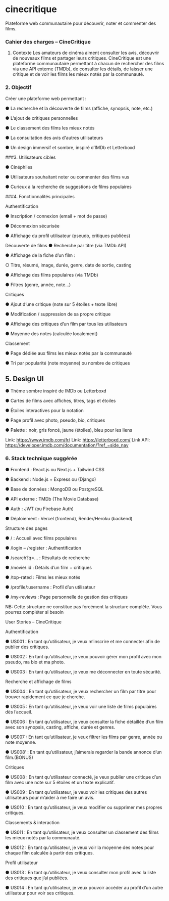 # cinecritique
Plateforme web communautaire pour découvrir, noter et commenter des films.

### Cahier des charges – CineCritique
1. Contexte
Les amateurs de cinéma aiment consulter les avis, découvrir de nouveaux films et partager leurs critiques. CineCritique est une plateforme communautaire permettant à chacun de rechercher des films via une API externe (TMDb), de consulter les détails, de laisser une critique et de voir les films les mieux notés par la communauté.


### 2. Objectif
Créer une plateforme web permettant :

● La recherche et la découverte de films (affiche, synopsis, note, etc.)

● L’ajout de critiques personnelles

● Le classement des films les mieux notés

● La consultation des avis d'autres utilisateurs

● Un design immersif et sombre, inspiré d’IMDb et Letterboxd

###3. Utilisateurs cibles

● Cinéphiles

● Utilisateurs souhaitant noter ou commenter des films vus

● Curieux à la recherche de suggestions de films populaires


###4. Fonctionnalités principales

Authentification

● Inscription / connexion (email + mot de passe)

● Déconnexion sécurisée

● Affichage du profil utilisateur (pseudo, critiques publiées)


Découverte de films
● Recherche par titre (via TMDb API)

● Affichage de la fiche d’un film :

○ Titre, résumé, image, durée, genre, date de sortie, casting

● Affichage des films populaires (via TMDb)

● Filtres (genre, année, note…)


Critiques

● Ajout d’une critique (note sur 5 étoiles + texte libre)

● Modification / suppression de sa propre critique

● Affichage des critiques d’un film par tous les utilisateurs

● Moyenne des notes (calculée localement)


Classement

● Page dédiée aux films les mieux notés par la communauté

● Tri par popularité (note moyenne) ou nombre de critiques


## 5. Design UI

● Thème sombre inspiré de IMDb ou Letterboxd

● Cartes de films avec affiches, titres, tags et étoiles

● Étoiles interactives pour la notation

● Page profil avec photo, pseudo, bio, critiques

● Palette : noir, gris foncé, jaune (étoiles), bleu pour les liens

Link: https://www.imdb.com/fr/
Link: https://letterboxd.com/
Link API: https://developer.imdb.com/documentation/?ref_=side_nav


### 6. Stack technique suggérée

● Frontend : React.js ou Next.js + Tailwind CSS

● Backend : Node.js + Express ou (Django)

● Base de données : MongoDB ou PostgreSQL

● API externe : TMDb (The Movie Database)

● Auth : JWT (ou Firebase Auth)

● Déploiement : Vercel (frontend), Render/Heroku (backend)

Structure des pages

● / : Accueil avec films populaires

● /login – /register : Authentification

● /search?q=… : Résultats de recherche

● /movie/:id : Détails d’un film + critiques

● /top-rated : Films les mieux notés

● /profile/:username : Profil d’un utilisateur

● /my-reviews : Page personnelle de gestion des critiques

NB: Cette structure ne constitue pas forcément la structure complète. Vous pourrez compléter si besoin


User Stories – CineCritique

Authentification

● US001 : En tant qu’utilisateur, je veux m’inscrire et me connecter afin de publier des critiques.

● US002 : En tant qu’utilisateur, je veux pouvoir gérer mon profil avec mon pseudo, ma bio et ma photo.

● US003 : En tant qu’utilisateur, je veux me déconnecter en toute sécurité.


Recherche et affichage de films

● US004 : En tant qu’utilisateur, je veux rechercher un film par titre pour trouver rapidement ce que je cherche.

● US005 : En tant qu’utilisateur, je veux voir une liste de films populaires dès l’accueil.

● US006 : En tant qu’utilisateur, je veux consulter la fiche détaillée d’un film avec son synopsis, casting, affiche, durée et genres.

● US007 : En tant qu’utilisateur, je veux filtrer les films par genre, année ou note moyenne.

● US008’ : En tant qu’utilisateur, j’aimerais regarder la bande annonce d’un film.(BONUS)

Critiques

● US008 : En tant qu’utilisateur connecté, je veux publier une critique d’un film avec une note sur 5 étoiles et un texte explicatif.

● US009 : En tant qu’utilisateur, je veux voir les critiques des autres utilisateurs pour m’aider à me faire un avis.

● US010 : En tant qu’utilisateur, je veux modifier ou supprimer mes propres critiques.

Classements & interaction

● US011 : En tant qu’utilisateur, je veux consulter un classement des films les mieux notés par la communauté.

● US012 : En tant qu’utilisateur, je veux voir la moyenne des notes pour chaque film calculée à partir des critiques.

Profil utilisateur

● US013 : En tant qu’utilisateur, je veux consulter mon profil avec la liste des critiques que j’ai publiées.

● US014 : En tant qu’utilisateur, je veux pouvoir accéder au profil d’un autre utilisateur pour voir ses critiques.
